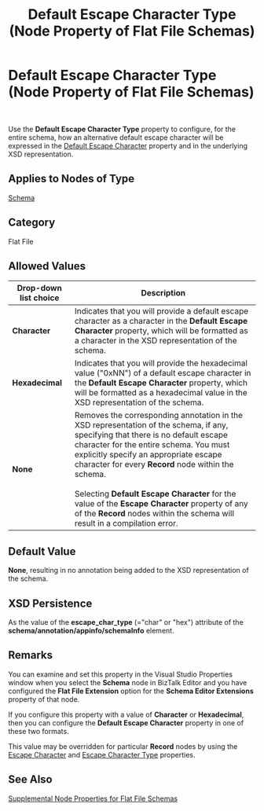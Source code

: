 ﻿---
title: Default Escape Character Type (Node Property of Flat File Schemas)
TOCTitle: Default Escape Character Type (Node Property of Flat File Schemas)
ms:assetid: 8c553aed-9a8f-4713-8add-b1413116213e
ms:mtpsurl: https://msdn.microsoft.com/en-us/library/Aa561290(v=BTS.80)
ms:contentKeyID: 51529580
ms.date: 08/30/2017
mtps_version: v=BTS.80
---

# Default Escape Character Type (Node Property of Flat File Schemas)

 

Use the **Default Escape Character Type** property to configure, for the entire schema, how an alternative default escape character will be expressed in the [Default Escape Character](default-escape-character-node-property-of-flat-file-schemas.md) property and in the underlying XSD representation.

## Applies to Nodes of Type

[Schema](schema-node-properties.md)

## Category

Flat File

## Allowed Values

<table>
<thead>
<tr class="header">
<th>Drop-down list choice</th>
<th>Description</th>
</tr>
</thead>
<tbody>
<tr class="odd">
<td><strong>Character</strong></td>
<td>Indicates that you will provide a default escape character as a character in the <strong>Default Escape Character</strong> property, which will be formatted as a character in the XSD representation of the schema.</td>
</tr>
<tr class="even">
<td><strong>Hexadecimal</strong></td>
<td>Indicates that you will provide the hexadecimal value (&quot;0xNN&quot;) of a default escape character in the <strong>Default Escape Character</strong> property, which will be formatted as a hexadecimal value in the XSD representation of the schema.</td>
</tr>
<tr class="odd">
<td><strong>None</strong></td>
<td>Removes the corresponding annotation in the XSD representation of the schema, if any, specifying that there is no default escape character for the entire schema. You must explicitly specify an appropriate escape character for every <strong>Record</strong> node within the schema.<br />
<br />
Selecting <strong>Default Escape Character</strong> for the value of the <strong>Escape Character</strong> property of any of the <strong>Record</strong> nodes within the schema will result in a compilation error.</td>
</tr>
</tbody>
</table>


## Default Value

**None**, resulting in no annotation being added to the XSD representation of the schema.

## XSD Persistence

As the value of the **escape\_char\_type** (="char" or "hex") attribute of the **schema/annotation/appinfo/schemaInfo** element.

## Remarks

You can examine and set this property in the Visual Studio Properties window when you select the **Schema** node in BizTalk Editor and you have configured the **Flat File Extension** option for the **Schema Editor Extensions** property of that node.

If you configure this property with a value of **Character** or **Hexadecimal**, then you can configure the **Default Escape Character** property in one of these two formats.

This value may be overridden for particular **Record** nodes by using the [Escape Character](escape-character-node-property-of-flat-file-schemas.md) and [Escape Character Type](escape-character-type-node-property-of-flat-file-schemas.md) properties.

## See Also

[Supplemental Node Properties for Flat File Schemas](supplemental-node-properties-for-flat-file-schemas.md)


